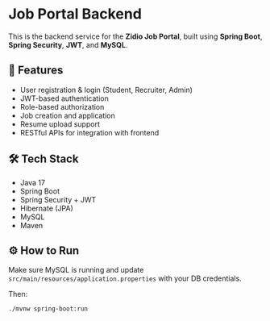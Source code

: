 # Job Portal Backend

This is the backend service for the **Zidio Job Portal**, built using **Spring Boot**, **Spring Security**, **JWT**, and **MySQL**.

## 🚀 Features

- User registration & login (Student, Recruiter, Admin)
- JWT-based authentication
- Role-based authorization
- Job creation and application
- Resume upload support
- RESTful APIs for integration with frontend

## 🛠️ Tech Stack

- Java 17
- Spring Boot
- Spring Security + JWT
- Hibernate (JPA)
- MySQL
- Maven

## ⚙️ How to Run

Make sure MySQL is running and update `src/main/resources/application.properties` with your DB credentials.

Then:

```bash
./mvnw spring-boot:run

